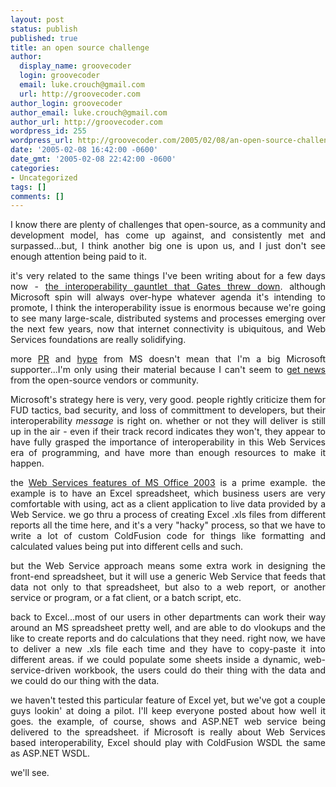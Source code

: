 ```yaml
---
layout: post
status: publish
published: true
title: an open source challenge
author:
  display_name: groovecoder
  login: groovecoder
  email: luke.crouch@gmail.com
  url: http://groovecoder.com
author_login: groovecoder
author_email: luke.crouch@gmail.com
author_url: http://groovecoder.com
wordpress_id: 255
wordpress_url: http://groovecoder.com/2005/02/08/an-open-source-challenge/
date: '2005-02-08 16:42:00 -0600'
date_gmt: '2005-02-08 22:42:00 -0600'
categories:
- Uncategorized
tags: []
comments: []
---
```

<div style="text-align: justify;">I know there are plenty of challenges that open-source, as a community and development model, has come up against, and consistently met and surpassed...but, I think another big one is upon us, and I just don't see enough attention being paid to it.</p>
<p>it's very related to the same things I've been writing about for a few days now - <a href="http://www.microsoft.com/mscorp/execmail/2005/02-03interoperability.asp">the interoperability gauntlet that Gates threw down</a>. although Microsoft spin will always over-hype whatever agenda it's intending to promote, I think the interoperability issue is enormous because we're going to see many large-scale, distributed systems and processes emerging over the next few years, now that internet connectivity is ubiquitous, and Web Services foundations are really solidifying.</p>
<p>more <a href="http://informationweek.com/story/showArticle.jhtml?articleID=59301879">PR</a> and <a href="http://www.businessweek.com/technology/content/feb2005/tc2005028_4104_tc203.htm">hype</a> from MS doesn't mean that I'm a big Microsoft supporter...I'm only using their material because I can't seem to <a href="http://www.google.com/alerts">get news</a> from the open-source vendors or community.</p>
<p>Microsoft's strategy here is very, very good. people rightly criticize them for FUD tactics, bad security, and loss of committment to developers, but their interoperability <span style="font-style: italic;">message</span> is right on. whether or not they will deliver is still up in the air - even if their track record indicates they won't, they appear to have fully grasped the importance of interoperability in this Web Services era of programming, and have more than enough resources to make it happen.</p>
<p>the <a href="http://msdn.microsoft.com/msdnmag/issues/05/02/ExcelWebServices/default.aspx">Web Services features of MS Office 2003</a> is a prime example. the example is to have an Excel spreadsheet, which business users are very comfortable with using, act as a client application to live data provided by a Web Service. we go thru a process of creating Excel .xls files from different reports all the time here, and it's a very "hacky" process, so that we have to write a lot of custom ColdFusion code for things like formatting and calculated values being put into different cells and such.</p>
<p>but the Web Service approach means some extra work in designing the front-end spreadsheet, but it will use a generic Web Service that feeds that data not only to that spreadsheet, but also to a web report, or another service or program, or a fat client, or a batch script, etc.</p>
<p>back to Excel...most of our users in other departments can work their way around an MS spreadsheet pretty well, and are able to do vlookups and the like to create reports and do calculations that they need. right now, we have to deliver a new .xls file each time and they have to copy-paste it into different areas. if we could populate some sheets inside a dynamic, web-service-driven workbook, the users could do their thing with the data and we could do our thing with the data.</p>
<p>we haven't tested this particular feature of Excel yet, but we've got a couple guys lookin' at doing a pilot. I'll keep everyone posted about how well it goes. the example, of course, shows and ASP.NET web service being delivered to the spreadsheet. if Microsoft is really about Web Services based interoperability, Excel should play with ColdFusion WSDL the same as ASP.NET WSDL.</p>
<p>we'll see.</div>
